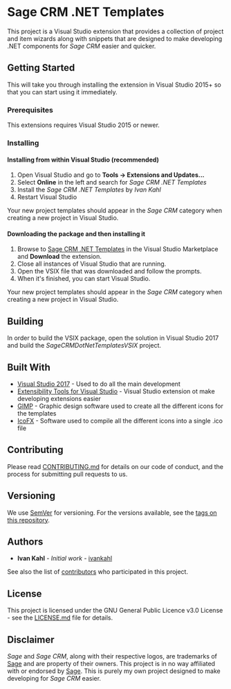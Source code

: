 # Sage CRM .NET Templates

This project is a Visual Studio extension that provides a collection of project and item wizards along with snippets that are designed to make developing .NET components for _Sage CRM_ easier and quicker.

## Getting Started

This will take you through installing the extension in Visual Studio 2015+ so that you can start using it immediately.

### Prerequisites

This extensions requires Visual Studio 2015 or newer.

### Installing

#### Installing from within Visual Studio (recommended)

1. Open Visual Studio and go to **Tools -> Extensions and Updates...**
2. Select **Online** in the left and search for _Sage CRM .NET Templates_
3. Install the _Sage CRM .NET Templates_ by _Ivan Kahl_
4. Restart Visual Studio

Your new project templates should appear in the _Sage CRM_ category when creating a new project in Visual Studio.

#### Downloading the package and then installing it

1. Browse to [Sage CRM .NET Templates](https://marketplace.visualstudio.com/items?itemName=ivankahl.sage-crm-dot-net-templates) in the Visual Studio Marketplace and **Download** the extension.
2. Close all instances of Visual Studio that are running.
3. Open the VSIX file that was downloaded and follow the prompts.
4. When it's finished, you can start Visual Studio.

Your new project templates should appear in the _Sage CRM_ category when creating a new project in Visual Studio.

## Building

In order to build the VSIX package, open the solution in Visual Studio 2017 and build the _SageCRMDotNetTemplatesVSIX_ project.

## Built With

* [Visual Studio 2017](https://www.visualstudio.com/vs/) - Used to do all the main development
* [Extensibility Tools for Visual Studio](https://github.com/madskristensen/ExtensibilityTools) - Visual Studio extension ot make developing extensions easier
* [GIMP](https://www.gimp.org/) - Graphic design software used to create all the different icons for the templates
* [IcoFX](http://icofx.ro/) - Software used to compile all the different icons into a single .ico file

## Contributing

Please read [CONTRIBUTING.md](https://gist.github.com/PurpleBooth/b24679402957c63ec426) for details on our code of conduct, and the process for submitting pull requests to us.

## Versioning

We use [SemVer](http://semver.org/) for versioning. For the versions available, see the [tags on this repository](https://github.com/ivankahl/sage-crm-dot-net-templates/tags). 

## Authors

* **Ivan Kahl** - *Initial work* - [ivankahl](https://github.com/ivankahl)

See also the list of [contributors](https://github.com/ivankahl/sage-crm-dot-net-templates/contributors) who participated in this project.

## License

This project is licensed under the GNU General Public Licence v3.0 License - see the [LICENSE.md](LICENSE.md) file for details.

## Disclaimer

_Sage_ and _Sage CRM_, along with their respective logos, are trademarks of [Sage](http://www.sage.com/company) and are property of their owners.  This project is in no way affiliated with or endorsed by [Sage](http://www.sage.com/company).  This is purely my own project designed to make developing for _Sage CRM_ easier.